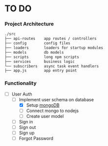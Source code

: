 # TO DO

### Project Architecture

```bash
./src
├── api-routes    app routes / controllers
├── config        config files
├── loaders       loaders for startup modules 
├── models        db models
├── scripts       long npm scripts
├── services      business logic
└── subscribers   async task event handlers
├── app.js        app entry point
```

### Functionality
- [ ] User Auth
  - [ ] Implement user schema on database
    - [x] Setup [mongoDB](https://www.mongodb.com/)
    - [ ] Connect mongo to nodejs
    - [ ] Create user model
  - [ ] Sign in
  - [ ] Sign out
  - [ ] Sign up
  - [ ] Forgot Password

